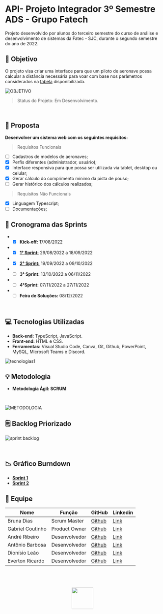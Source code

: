 # API- Projeto Integrador 3º Semestre ADS - Grupo Fatech
Projeto desenvolvido por alunos do terceiro semestre do curso de análise e desenvolvimento de sistemas da Fatec - SJC, durante o segundo semestre do ano de 2022.

## 🎯 Objetivo
O projeto visa criar uma interface para que um piloto de aeronave possa calcular a distância necessária para voar com base nos parâmetros considerados na <a href="https://github.com/Grupo-4-Fatech/API-3Semestre/blob/main/Sprint%202/documentacao/tabela.png">tabela</a> disponibilizada.

![OBJETIVO](https://user-images.githubusercontent.com/89141910/190279088-66737cb2-178c-471e-919b-cd803429b3f6.png)

> Status do Projeto: Em Desenvolvimento.

</br>

## 📩 Proposta
**Desenvolver um sistema web com os seguintes requisitos:**

> Requisitos Funcionais

- [ ] Cadastros de modelos de aeronaves;
- [X] Perfis diferentes (administrador, usuário);
- [X] Interface responsiva para que possa ser utilizada via tablet, desktop ou celular;
- [X] Gerar cálculo do comprimento mínimo da pista de pouso;
- [ ] Gerar histórico dos cálculos realizados;

> Requisitos Não Funcionais

- [X] Linguagem Typescript;
- [ ] Documentações;
    
 ## 📅 Cronograma das Sprints 

 - - [X] <a href="https://github.com/Grupo-4-Fatech/API-3Semestre/blob/main/Sprint1/Documentacao/Kick-off.pdf">**Kick-off:**</a> 17/08/2022
 - - [X] <a href="https://github.com/Grupo-4-Fatech/API-3Semestre/tree/main/Sprint1">**1° Sprint:**</a> 29/08/2022 a 18/09/2022<br>
 - - [X] <a href="https://github.com/Grupo-4-Fatech/API-3Semestre/tree/main/Sprint%202">**2° Sprint:**</a> 19/09/2022 a 09/10/2022
 - - [ ] **3° Sprint:** 13/10/2022 a 06/11/2022
 - - [ ] **4°Sprint:** 07/11/2022 a 27/11/2022
 - - [ ] **Feira de Soluções:** 08/12/2022
 
 </br>
    
 ## 💻 Tecnologias Utilizadas

 - **Back-end:** TypeScript, JavaScript.
- **Front-end:** HTML e CSS.
- **Ferramentas:** Visual Studio Code, Canva, Git, Github, PowerPoint, MySQL, Microsoft Teams e Discord.

![tecnologias1](https://user-images.githubusercontent.com/89141910/190279653-b5f94f54-0b5c-4d58-a517-4e501b87d351.png)


## 💡 Metodologia

<ul> <li> <strong>Metodologia Ágil: SCRUM </strong> </li> </ul>
</br>

![METODOLOGIA](https://user-images.githubusercontent.com/89141910/190282709-8313ede3-7fc9-42dc-9262-a76d7a82d161.png)


## 🗒️ Backlog Priorizado

![sprint backlog](https://user-images.githubusercontent.com/89141910/194345653-4ad62b7c-5e53-4263-9abc-7060f2be571b.png)



</br>

## 📉 Gráfico Burndown

- <a href="https://github.com/Grupo-4-Fatech/API-3Semestre/blob/main/Sprint1/Documentacao/Burndown%20Geral%20-%20burndown%20sprint%201.pdf">**Sprint 1**</a>
- <a href="https://github.com/Grupo-4-Fatech/API-3Semestre/blob/main/Sprint%202/documentacao/Burndown%20Geral%20-%20sprint%202.pdf">**Sprint 2**</a>
 
## 👥 Equipe

| Nome            | Função       | GitHub                                                       | Linkedin |
|-----------------|--------------|--------------------------------------------------------------|----------|
| Bruna Dias   | Scrum Master | <a href="https://github.com/brunadias3" target="_blank">Github</a> |<a href="https://www.linkedin.com/in/bruna-dias-977b611b9/" target="_blank">Link</a>|
| Gabriel Coutinho| Product Owner| <a href="https://github.com/Gabriel-Coutinho0" target="_blank">Github</a> | <a href="https://www.linkedin.com/in/gabriel-silva-b778a31aa" target="_blank">Link</a>|
| André Ribeiro   | Desenvolvedor| <a href="https://github.com/New-Tomorrow" target="_blank">Github</a> | <a href="https://www.linkedin.com/in/andre-ramos-ribeiro-320621226/" target="_blank">Link</a>|
| Antônio Barbosa | Desenvolvedor| <a href="https://github.com/Antonio-Barbosa" target="_blank">Github</a> | <a href="https://www.linkedin.com/in/antonio-marcelo-9a5b68181" target="_blank">Link</a>|
| Dionísio Leão   | Desenvolvedor| <a href="https://github.com/dsslleagion" target="_blank">Github</a> | <a href="https://www.linkedin.com/in/dionisio-samuel-dos-santos-le%C3%A3o-616848226/" target="_blank">Link</a>|
| Everton Ricardo | Desenvolvedor| <a href="https://github.com/Evertonrwr" target="_blank">Github</a> | <a href="https://www.linkedin.com/in/everton-rocha-1a456b20b" target="_blank">Link</a>|

</br>

 <h1 align="center"> <img src = "https://fatecsjc-prd.azurewebsites.net/images/logo/fatecsjc_400x192.png" height="70"  align="auto">
  
